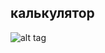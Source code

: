 ## калькулятор
![alt tag](https://sun9-14.userapi.com/c853620/v853620985/19c559/2vSx1PTecxY.jpg "screen")
